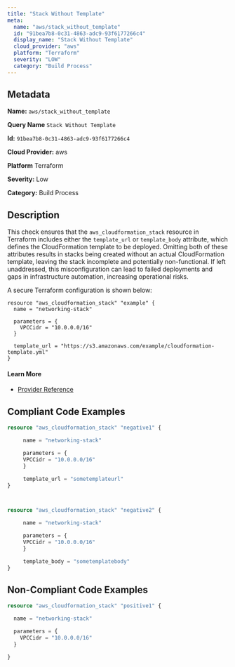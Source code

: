 ```yaml
---
title: "Stack Without Template"
meta:
  name: "aws/stack_without_template"
  id: "91bea7b8-0c31-4863-adc9-93f6177266c4"
  display_name: "Stack Without Template"
  cloud_provider: "aws"
  platform: "Terraform"
  severity: "LOW"
  category: "Build Process"
---
```

## Metadata

**Name:** `aws/stack_without_template`

**Query Name** `Stack Without Template`

**Id:** `91bea7b8-0c31-4863-adc9-93f6177266c4`

**Cloud Provider:** aws

**Platform** Terraform

**Severity:** Low

**Category:** Build Process

## Description
This check ensures that the `aws_cloudformation_stack` resource in Terraform includes either the `template_url` or `template_body` attribute, which defines the CloudFormation template to be deployed. Omitting both of these attributes results in stacks being created without an actual CloudFormation template, leaving the stack incomplete and potentially non-functional. If left unaddressed, this misconfiguration can lead to failed deployments and gaps in infrastructure automation, increasing operational risks.

A secure Terraform configuration is shown below:

```
resource "aws_cloudformation_stack" "example" {
  name = "networking-stack"

  parameters = {
    VPCCidr = "10.0.0.0/16"
  }

  template_url = "https://s3.amazonaws.com/example/cloudformation-template.yml"
}
```

#### Learn More

 - [Provider Reference](https://registry.terraform.io/providers/hashicorp/aws/latest/docs/resources/cloudformation_stack)


## Compliant Code Examples
```terraform
resource "aws_cloudformation_stack" "negative1" {

     name = "networking-stack"

     parameters = {
     VPCCidr = "10.0.0.0/16"
     }

     template_url = "sometemplateurl"
}



resource "aws_cloudformation_stack" "negative2" {

     name = "networking-stack"

     parameters = {
     VPCCidr = "10.0.0.0/16"
     }

     template_body = "sometemplatebody"
}

```
## Non-Compliant Code Examples
```terraform
resource "aws_cloudformation_stack" "positive1" {

  name = "networking-stack"

  parameters = {
    VPCCidr = "10.0.0.0/16"
  }

}

```